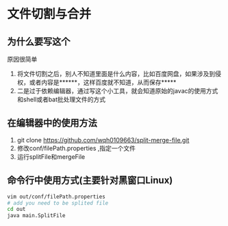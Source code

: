# 文件切割与合并

## 为什么要写这个
原因很简单
1. 将文件切割之后，别人不知道里面是什么内容，比如百度网盘，如果涉及到侵权，或者内容是******，这样百度就不知道，从而保存*****
2. 二是过于依赖编辑器，通过写这个小工具，就会知道原始的javac的使用方式和shell或者bat批处理文件的方式

## 在编辑器中的使用方法
1. git clone https://github.com/wqh0109663/split-merge-file.git
2. 修改conf/filePath.properties ,指定一个文件
3. 运行splitFile和mergeFile

## 命令行中使用方式(主要针对黑窗口Linux)
```bash
vim out/conf/filePath.properties
# add you need to be splited file
cd out
java main.SplitFile
```


